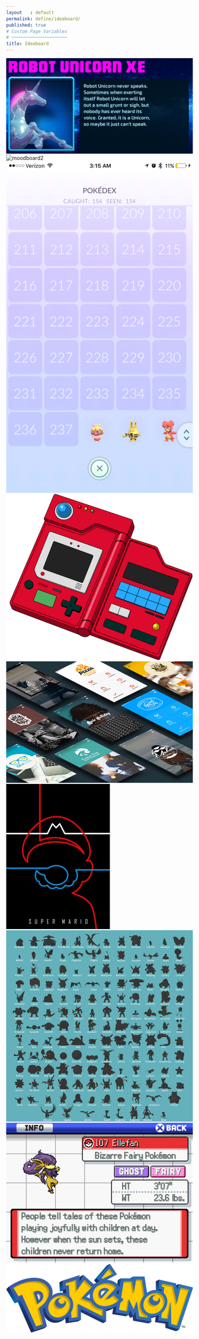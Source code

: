 ```yaml
---
layout   : default
permalink: define/ideaboard/
published: true
# Custom Page Variables
# ─────────────────────
title: Ideaboard
---
```


<img src="../../images/moodboard1.png" alt="moodboard1" class="images">
<img src="../../images/moodboard2.png" alt="moodboard2" class="images">
<img src="../../images/moodboard3.png" alt="moodboard3" class="images">
<img src="../../images/moodboard4.png" alt="moodboard4" class="images">
<img src="../../images/moodboard5.jpg" alt="moodboard5" class="images">
<img src="../../images/moodboard6.jpg" alt="moodboard6" class="images">
<img src="../../images/moodboard7.jpg" alt="moodboard7" class="images">
<img src="../../images/moodboard8.png" alt="moodboard8" class="images">
<img src="../../images/moodboard9.png" alt="moodboard9" class="images">